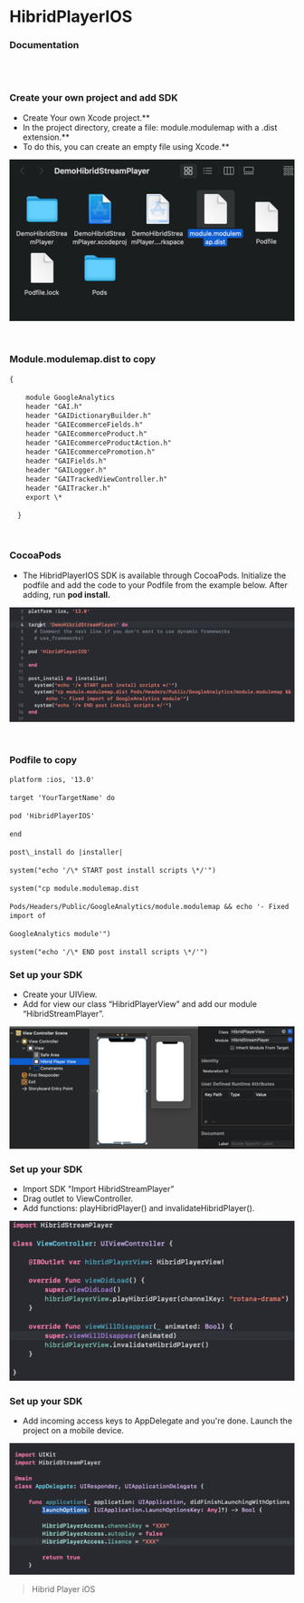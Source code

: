 

<h1>HibridPlayerIOS</h1>

<h3>Documentation</h3>

<br><br>




<h3>Сreate your own project and add SDK</h3>

* Create Your own Xcode project.**
* In the project directory, create a file: module.modulemap with a .dist extension.**
* To do this, you can create an empty file using Xcode.**

![alt text](https://github.com/hibridmedia/hiplayer-ios/blob/64613e8174bd237db832d7949dc1be7ef57e3250/InstructionImages/instruction1.png)

<br>

<h3>Module.modulemap.dist to copy</h3>

    {
    
        module GoogleAnalytics 
        header "GAI.h"
        header "GAIDictionaryBuilder.h"
        header "GAIEcommerceFields.h"
        header "GAIEcommerceProduct.h"
        header "GAIEcommerceProductAction.h"
        header "GAIEcommercePromotion.h"
        header "GAIFields.h"
        header "GAILogger.h"
        header "GAITrackedViewController.h"
        header "GAITracker.h"
        export \*
        
      }



<br>

<h3>CocoaPods</h3>

* The HibridPlayerIOS SDK is available through CocoaPods. Initialize the podfile and add the code to your Podfile from the example below. After adding, run **pod install.**

![alt text](https://github.com/hibridmedia/hiplayer-ios/blob/ecb16c63ed2e31a65273c0bb7e95cf676d000652/InstructionImages/instruction2.png)



<br>

<h3>Podfile to copy</h3>

    platform :ios, '13.0'

    target 'YourTargetName' do

    pod 'HibridPlayerIOS'

    end

    post\_install do |installer|

    system("echo '/\* START post install scripts \*/'")

    system("cp module.modulemap.dist

    Pods/Headers/Public/GoogleAnalytics/module.modulemap && echo '- Fixed import of

    GoogleAnalytics module'")

    system("echo '/\* END post install scripts \*/'")





<h3>Set up your SDK</h3>

* Create your UIView.
* Add for view our class “HibridPlayerView” and add our module “HibridStreamPlayer”.

![alt text](https://github.com/hibridmedia/hiplayer-ios/blob/ecb16c63ed2e31a65273c0bb7e95cf676d000652/InstructionImages/instruction3.png)



<h3>Set up your SDK</h3>

* Import SDK "Import HibridStreamPlayer”
* Drag outlet to ViewController.
* Add functions: playHibridPlayer() and invalidateHibridPlayer().

![alt text](https://github.com/hibridmedia/hiplayer-ios/blob/08d77c8855ca97e69916537a92bd105da4ddeac9/InstructionImages/instruction4.png)



<h3>Set up your SDK</h3>

* Add incoming access keys to AppDelegate and you're done. Launch the project on a mobile device.

![alt text](https://github.com/hibridmedia/hiplayer-ios/blob/ecb16c63ed2e31a65273c0bb7e95cf676d000652/InstructionImages/instruction5.png)

> Hibrid Player iOS
